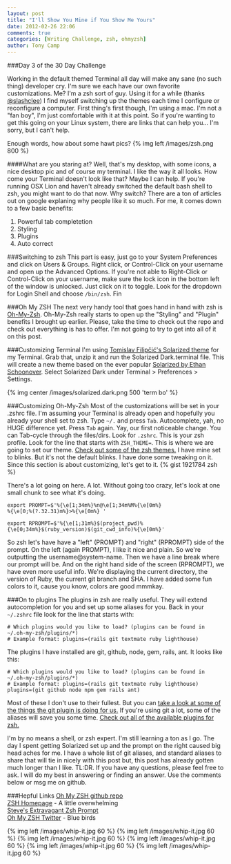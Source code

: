 ```yaml
---
layout: post
title: "I'll Show You Mine if You Show Me Yours"
date: 2012-02-26 22:06
comments: true
categories: [Writing Challenge, zsh, ohmyzsh]
author: Tony Camp 
---
```

###Day 3 of the 30 Day Challenge

Working in the default themed Terminal all day will make any sane (no such thing) developer cry. I'm sure we each have our own favorite customizations. Me? I'm a zsh sort of guy. Using it for a while (thanks [@slashclee][6]) I find myself switching up the themes each time I configure or reconfigure a computer. First thing's first though, I'm using a mac. I'm not a "fan boy", I'm just comfortable with it at this point. So if you're wanting to get this going on your Linux system, there are links that can help you... I'm sorry, but I can't help.

Enough words, how about some hawt pics?
{% img left /images/zsh.png 800 %}

<!--more-->


####What are you staring at?
Well, that's my desktop, with some icons, a nice desktop pic and of course my terminal. I like the way it all looks. How come your Terminal doesn't look like that? Maybe I can help. If you're running OSX Lion and haven't already switched the default bash shell to zsh, you might want to do that now. Why switch? There are a ton of articles out on google explaning why people like it so much. For me, it comes down to a few basic benefits:
<ol>
	<li>Powerful tab completetion</li>
	<li>Styling</li>
	<li>Plugins</li>
	<li>Auto correct</li>
</ol>

###Switching to zsh
This part is easy, just go to your System Preferences and click on Users & Groups. Right click, or Control-Click on your username and open up the Advanced Options. If you're not able to Right-Click or Control-Click on your username, make sure the lock icon in the bottom left of the window is unlocked. Just click on it to toggle. Look for the dropdown for Login Shell and choose `/bin/zsh`. Fin

###Oh My ZSH
The next very handy tool that goes hand in hand with zsh is [Oh-My-Zsh][0]. Oh-My-Zsh really starts to open up the "Styling" and "Plugin" benefits I brought up earlier. Please, take the time to check out the repo and check out everything is has to offer. I'm not going to try to get into all of it on this post.

###Customizing Terminal
I'm using [Tomislav Filipčić's Solarized theme][2] for my Terminal. Grab that, unzip it and run the Solarized Dark.terminal file. This will create a new theme based on the ever popular [Solarized by Ethan Schoonover][3]. Select Solarized Dark under Terminal > Preferences > Settings.

{% img center /images/solarized.dark.png 500 'term bo' %}

###Customizing Oh-My-Zsh
Most of the customizations will be set in your .zshrc file. I'm assuming your Terminal is already open and hopefully you already your shell set to zsh. Type `~/.` and press `Tab`. Autocomplete, yah, no HUGE difference yet. Press `Tab` again. Yay, our first noticeable change. You can Tab-cycle through the files/dirs. Look for `.zshrc`.  This is your zsh profile. Look for the line that starts with `ZSH_THEME=`. This is where we are going to set our theme. [Check out some of the zsh themes.][1] I have mine set to blinks. But it's not the default blinks. I have done some tweaking on it. Since this section is about customizing, let's get to it. 
{% gist 1921784 zsh %}

There's a lot going on here. A lot. Without going too crazy, let's look at one small chunk to see what it's doing.
```
export PROMPT=$'%{\e[1;34m%}%n@\e[1;34m%M%{\e[0m%}
%{\e[0;%(?.32.31)m%}>%{\e[0m%} '

export RPROMPT=$'%{\e[1;31m%}$(project_pwd)%{\e[0;34m%}$(ruby_version)$(git_cwd_info)%{\e[0m%}'
```
So zsh let's have have a "left" (PROMPT) and "right" (RPROMPT) side of the prompt. On the left (again PROMPT), I like it nice and plain. So we're outputting the username@system-name. Then we have a line break where our prompt will be. And on the right hand side of the screen (RPROMPT), we have even more useful info. We're displaying the current directory, the version of Ruby, the current git branch and SHA. I have added some fun colors to it, cause you know, colors are good mmmkay.

###On to plugins
The plugins in zsh are really useful. They will extend autocompletion for you and set up some aliases for you. Back in your `~/.zshrc` file look for the line that starts with:
```
# Which plugins would you like to load? (plugins can be found in ~/.oh-my-zsh/plugins/*)
# Example format: plugins=(rails git textmate ruby lighthouse)
```

The plugins I have installed are git, github, node, gem, rails, ant. It looks like this:
```
# Which plugins would you like to load? (plugins can be found in ~/.oh-my-zsh/plugins/*)
# Example format: plugins=(rails git textmate ruby lighthouse)
plugins=(git github node npm gem rails ant)
```
Most of these I don't use to their fullest. But you can [take a look at some of the things the git plugin is doing for us.][4] If you're using git a lot, some of the aliases will save you some time. [Check out all of the available plugins for zsh.][5]

I'm by no means a shell, or zsh expert. I'm still learning a ton as I go. The day I spent getting Solarized set up and the prompt on the right caused big head aches for me. I have a whole list of git aliases, and standard aliases to share that will tie in nicely with this post but, this post has already gotten much longer than I like. TL:DR. If you have any questions, please feel free to ask. I will do my best in answering or finding an answer. Use the comments below or msg me on github.

###Hepful Links
[Oh My ZSH github repo][0]<br />
[ZSH Homepage][7] - A little overwhelming<br />
[Steve's Extravagant Zsh Prompt][8]<br />
[Oh My ZSH Twitter][9] - Blue birds<br />

<div class="clearfix">
{% img left /images/whip-it.jpg 60 %}
{% img left /images/whip-it.jpg 60 %}
{% img left /images/whip-it.jpg 60 %}
{% img left /images/whip-it.jpg 60 %}
{% img left /images/whip-it.jpg 60 %}
{% img left /images/whip-it.jpg 60 %}
</div>

[0]: https://github.com/robbyrussell/oh-my-zsh
[1]: https://github.com/robbyrussell/oh-my-zsh/wiki/themes
[2]: https://github.com/tomislav/osx-lion-terminal.app-colors-solarized
[3]: http://ethanschoonover.com/solarized
[4]: https://github.com/robbyrussell/oh-my-zsh/blob/master/plugins/git/git.plugin.zsh
[5]: https://github.com/robbyrussell/oh-my-zsh/tree/master/plugins
[6]: https://twitter.com/#!/slashclee
[7]: http://www.zsh.org/
[8]: http://stevelosh.com/blog/2010/02/my-extravagant-zsh-prompt/
[9]: https://twitter.com/#!/ohmyzsh